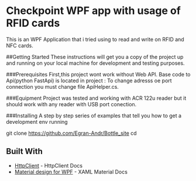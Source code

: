 # Checkpoint WPF app with usage of RFID cards
This is an WPF Application that i tried using to read and write on RFID and NFC cards.

##Getting Started
These instructions will get you a copy of the project up and running on your local machine for development and testing purposes.

###Prerequisites
First,this project wont work without Web API.  Base code to Api(python FastApi)  is located in project :
To change adresss oe port connection you must change file ApiHelper.cs.


###Equipment
Project was tested and working with ACR 122u reader but it should work with any reader with USB port conection.

###Installing
A step by step series of examples that tell you how to get a development env running

git clone https://github.com/Egran-Andr/Bottle_site cd 

## Built With

* [HttpClient]([https://bottlepy.org/](https://learn.microsoft.com/en-us/dotnet/api/system.net.http.httpclienthandler?view=net-7.0)https://learn.microsoft.com/en-us/dotnet/api/system.net.http.httpclienthandler?view=net-7.0) - HttpClient Docs
* [Material design for WPF](http://materialdesigninxaml.net/) - XAML Material Docs
